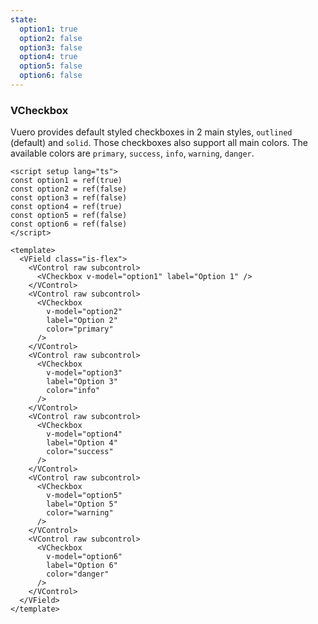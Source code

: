 ```yaml
---
state:
  option1: true
  option2: false
  option3: false
  option4: true
  option5: false
  option6: false
---
```


### VCheckbox

Vuero provides default styled checkboxes in 2 main styles, `outlined` (default)
and `solid`. Those checkboxes also support all main colors.
The available colors are `primary`, `success`, `info`,
`warning`, `danger`.

<!--code-->

```vue
<script setup lang="ts">
const option1 = ref(true)
const option2 = ref(false)
const option3 = ref(false)
const option4 = ref(true)
const option5 = ref(false)
const option6 = ref(false)
</script>

<template>
  <VField class="is-flex">
    <VControl raw subcontrol>
      <VCheckbox v-model="option1" label="Option 1" />
    </VControl>
    <VControl raw subcontrol>
      <VCheckbox
        v-model="option2"
        label="Option 2"
        color="primary"
      />
    </VControl>
    <VControl raw subcontrol>
      <VCheckbox
        v-model="option3"
        label="Option 3"
        color="info"
      />
    </VControl>
    <VControl raw subcontrol>
      <VCheckbox
        v-model="option4"
        label="Option 4"
        color="success"
      />
    </VControl>
    <VControl raw subcontrol>
      <VCheckbox
        v-model="option5"
        label="Option 5"
        color="warning"
      />
    </VControl>
    <VControl raw subcontrol>
      <VCheckbox
        v-model="option6"
        label="Option 6"
        color="danger"
      />
    </VControl>
  </VField>
</template>
```

<!--/code-->

<!--example-->

<VField class="is-flex">
    <VControl raw subcontrol>
      <VCheckbox v-model="frontmatter.state.option1" label="Option 1" />
    </VControl>
    <VControl raw subcontrol>
      <VCheckbox v-model="frontmatter.state.option2" label="Option 2" color="primary" />
    </VControl>
    <VControl raw subcontrol>
      <VCheckbox v-model="frontmatter.state.option3" label="Option 3" color="info" />
    </VControl>
    <VControl raw subcontrol>
      <VCheckbox v-model="frontmatter.state.option4" label="Option 4" color="success" />
    </VControl>
    <VControl raw subcontrol>
      <VCheckbox v-model="frontmatter.state.option5" label="Option 5" color="warning" />
    </VControl>
    <VControl raw subcontrol>
      <VCheckbox v-model="frontmatter.state.option6" label="Option 6" color="danger" />
    </VControl>
  </VField>

<!--/example-->

